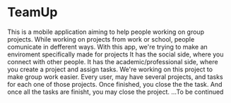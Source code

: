# TeamUp
This is a mobile application aiming to help people working on group projects. 
While working on projects from work or school, people comunicate in defferent ways. 
With this app, we're trying to make an enviroment specifically made for projects
It has the social side, where you connect with other people. 
It has the academic/professional side, where you create a project and assign tasks. 
We're working on this project to make group work easier. 
Every user, may have several projects, and tasks for each one of those projects.
Once finished, you close the the task. And once all the tasks are finisht, you may close the project.
...To be continued
